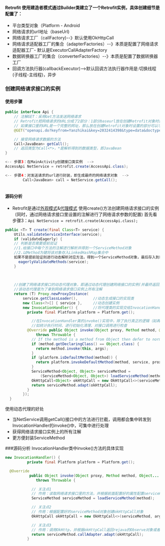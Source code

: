 #### Retrofit 使用建造者模式通过Builder类建立了一个Retrofit实例，具体创建细节是配置了：
* 平台类型对象（Platform - Android
* 网络请求的url地址（baseUrl)
* 网络请求工厂（callFactory)--》默认使用OkHttpCall
* 网络请求适配器工厂的集合（adapterFactories）--》本质是配置了网络请求适配器工厂- 默认是ExecutorCallAdapterFactory 
* 数据转换器工厂的集合（converterFactories）--》本质是配置了数据转换器工厂
* 回调方法执行器(callbackExecutor)-->默认回调方法执行器作用是:切换线程(子线程-主线程)，异步


### 创建网络请求接口的实例
#### 使用步骤
``` java
public interface Api {
    // 注解GET：采用Get方法发送网络请求
    // Retrofit把网络请求的URL分成了2部分：1部分baseurl放在创建Retrofit对象时设置；另一部分在网络请求接口设置（即这里）
    // 如果接口里的URL是一个完整的网址，那么放在创建Retrofit对象时设置的部分可以不设置
    @GET("openapi.do?keyfrom=Yanzhikai&key=2032414398&type=data&doctype=json&version=1.1&q=car")

    // 接受网络请求数据的方法
    Call<JavaBean> getCall();
    // 返回类型为Call<*>，*是解析得到的数据类型，即JavaBean
}

<-- 步骤3：在MainActivity创建接口类实例  -->
AccessApi NetService = retrofit.create(AccessApi.class);

<-- 步骤4：对发送请求的url进行封装，即生成最终的网络请求对象  --> 
        Call<JavaBean> call = NetService.getCall();
        
```
#### 源码分析
* Retrofit是通过[外观模式]()&[代理模式]() 使用create()方法创建网络请求接口的实例（同时，通过网络请求接口里设置的注解进行了网络请求参数的配置)
首先看步骤3：``` Api NetService = retrofit.create(AccessApi.class); ```

``` java
public <T> T create(final Class<T> service) {
    Utils.validateServiceInterface(service);
    if (validateEagerly) {
    // 判断是否需要提前验证
    //1.给接口中每个方法的注解进行解析并得到一个ServiceMethod对象
    //2.以Method为键将该对象存入LinkedHashMap集合中
    如果不是提前验证则进行动态解析对应方法，得到一个ServiceMethod对象，最后存入到LinkedHashMap集合中，类似延迟加载（默认）
      eagerlyValidateMethods(service);
    }
    
    
    
    //创建了网络请求接口的动态代理对象，即通过动态代理创建网络接口的实例(并最终返回)
    //该动态代理是为了拿到网络请求借口实例上所有注解
    return (T) Proxy.newProxyInstance(
        service.getClassLoader(),       //动态生成接口的实现类
        new Class<?>[] { service },     //动态创建实例
        new InvocationHandler() {       //将代理类的实现交给InvocationHandler类作为具体的实现
          private final Platform platform = Platform.get();

            //在InvocationHandler类的invoke()实现中，除了执行真正的逻辑（如再次转发给真正的实现类对象）,还可以进行一些有用的操作
            //如统计执行时间、进行初始化清理、对接口调用进行检查
          @Override public Object invoke(Object proxy, Method method, @Nullable Object[] args)
              throws Throwable {
            // If the method is a method from Object then defer to normal invocation.
            if (method.getDeclaringClass() == Object.class) {
              return method.invoke(this, args);
            }
            if (platform.isDefaultMethod(method)) {
              return platform.invokeDefaultMethod(method, service, proxy, args);
            }
            ServiceMethod<Object, Object> serviceMethod =
                (ServiceMethod<Object, Object>) loadServiceMethod(method);
            OkHttpCall<Object> okHttpCall = new OkHttpCall<>(serviceMethod, args);
            return serviceMethod.adapt(okHttpCall);
          }
        });
  }
```
使用动态代理的好处
* 当NetService调用getCall()接口中的方法进行拦截，调用都会集中转发到InvocationHandler的invoke()中，可集中进行处理
* 获得网络请求接口实例上的所有注解
* 更方便封装ServiceMethod

###源码分析
InvocationHandler类中invoke()方法的具体实现

``` java
new InvocationHandler() {   
          private final Platform platform = Platform.get();

  @Override 
           public Object invoke(Object proxy, Method method, Object... args)
              throws Throwable {

            // 关注点1
            // 作用：读取网络请求接口里的方法，并根据前面配置好的属性配置serviceMethod对象
            ServiceMethod serviceMethod = loadServiceMethod(method);     

            // 关注点2
            // 作用：根据配置好的serviceMethod对象创建okHttpCall对象 
            OkHttpCall okHttpCall = new OkHttpCall<>(serviceMethod, args);

            // 关注点3
            // 作用：调用OkHttp，并根据okHttpCall返回rejava的Observe对象或者返回Call
            return serviceMethod.callAdapter.adapt(okHttpCall);
          }

```

